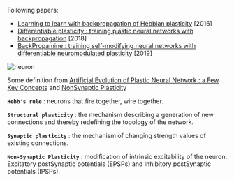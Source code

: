 Following papers:
* [Learning to learn with backpropagation of Hebbian plasticity](https://arxiv.org/pdf/1609.02228.pdf) [2016]
* [Differentiable plasticity : training plastic neural networks with backpropagation](https://arxiv.org/pdf/1804.02464.pdf) [2018]
* [BackPropamine : training self-modifying neural networks with differentiable neuromodulated plasticity](https://openreview.net/pdf?id=r1lrAiA5Ym) [2019]


![neuron](https://i.stack.imgur.com/pX1sj.jpg)


Some definition from [Artificial Evolution of Plastic Neural Network : a Few Key Concepts](https://hal.archives-ouvertes.fr/hal-01300702/document)
and [NonSynaptic Plasticity](https://en.wikipedia.org/wiki/Nonsynaptic_plasticity)

<code>**Hebb's rule**</code> : neurons that fire together, wire together.

<code>**Structural plasticity**</code> : the mechanism describing a generation of new connections and thereby redefining
the topology of the network.

<code>**Synaptic plasticity**</code> : the mechanism of changing strength values of existing connections.

<code>**Non-Synaptic Plasticity**</code> : modification of intrinsic excitability of the neuron.
Excitatory postSynaptic potentials (EPSPs) and Inhibitory postSynaptic potentials (IPSPs).
